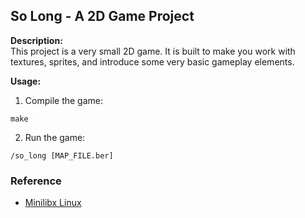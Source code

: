 ## So Long - A 2D Game Project

**Description:**  
This project is a very small 2D game. It is built to make you work with textures, sprites, and introduce some very basic gameplay elements.

**Usage:**  
1. Compile the game:  

```make```

2. Run the game:  

```/so_long [MAP_FILE.ber]```

### Reference
- [Minilibx Linux](https://github.com/42Paris/minilibx-linux)
